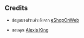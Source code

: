## Credits

- ข้อมูลบางส่วนอ้างอิงจาก
[eShopOnWeb](https://github.com/dotnet-architecture/eShopOnWeb)

- ขอบคุณ [Alexis King](https://lexi-lambda.github.io/about.html)
